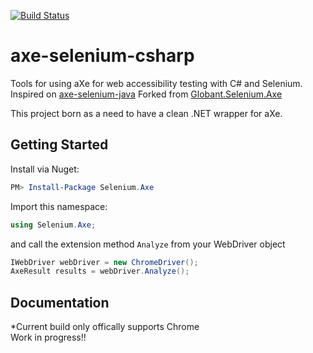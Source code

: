 [![Build Status](https://dev.azure.com/AxeDotNet/Axe-Selenium-DotNet/_apis/build/status/TroyWalshProf.axe-selenium-csharp?branchName=master)](https://dev.azure.com/AxeDotNet/Axe-Selenium-DotNet/_build/latest?definitionId=1&branchName=master)

# axe-selenium-csharp
Tools for using aXe for web accessibility testing with C# and Selenium. 
Inspired on [axe-selenium-java](https://github.com/dequelabs/axe-selenium-java)
Forked from [Globant.Selenium.Axe](https://github.com/javnov/axe-selenium-csharp)

This project born as a need to have a clean .NET wrapper for aXe.

## Getting Started

Install via Nuget: 
```powershell
PM> Install-Package Selenium.Axe
```

Import this namespace:
```csharp
using Selenium.Axe;
```

and call the extension method ```Analyze``` from your WebDriver object
```csharp
IWebDriver webDriver = new ChromeDriver();
AxeResult results = webDriver.Analyze();
```

## Documentation
*Current build only offically supports Chrome  
Work in progress!!
